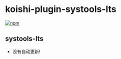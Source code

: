 # koishi-plugin-systools-lts

[![npm](https://img.shields.io/npm/v/koishi-plugin-systools-lts?style=flat-square)](https://www.npmjs.com/package/koishi-plugin-systools-lts)

## systools-lts
* 没有自动更新!
